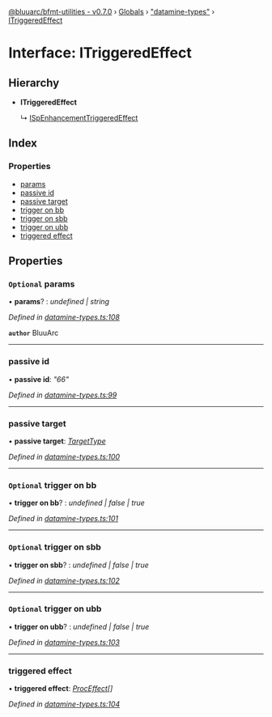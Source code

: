 [@bluuarc/bfmt-utilities - v0.7.0](../README.md) › [Globals](../globals.md) › ["datamine-types"](../modules/_datamine_types_.md) › [ITriggeredEffect](_datamine_types_.itriggeredeffect.md)

# Interface: ITriggeredEffect

## Hierarchy

* **ITriggeredEffect**

  ↳ [ISpEnhancementTriggeredEffect](_datamine_types_.ispenhancementtriggeredeffect.md)

## Index

### Properties

* [params](_datamine_types_.itriggeredeffect.md#optional-params)
* [passive id](_datamine_types_.itriggeredeffect.md#passive-id)
* [passive target](_datamine_types_.itriggeredeffect.md#passive-target)
* [trigger on bb](_datamine_types_.itriggeredeffect.md#optional-trigger-on-bb)
* [trigger on sbb](_datamine_types_.itriggeredeffect.md#optional-trigger-on-sbb)
* [trigger on ubb](_datamine_types_.itriggeredeffect.md#optional-trigger-on-ubb)
* [triggered effect](_datamine_types_.itriggeredeffect.md#triggered-effect)

## Properties

### `Optional` params

• **params**? : *undefined | string*

*Defined in [datamine-types.ts:108](https://github.com/BluuArc/bfmt-utilities/blob/master/src/datamine-types.ts#L108)*

**`author`** BluuArc

___

###  passive id

• **passive id**: *"66"*

*Defined in [datamine-types.ts:99](https://github.com/BluuArc/bfmt-utilities/blob/master/src/datamine-types.ts#L99)*

___

###  passive target

• **passive target**: *[TargetType](../enums/_datamine_types_.targettype.md)*

*Defined in [datamine-types.ts:100](https://github.com/BluuArc/bfmt-utilities/blob/master/src/datamine-types.ts#L100)*

___

### `Optional` trigger on bb

• **trigger on bb**? : *undefined | false | true*

*Defined in [datamine-types.ts:101](https://github.com/BluuArc/bfmt-utilities/blob/master/src/datamine-types.ts#L101)*

___

### `Optional` trigger on sbb

• **trigger on sbb**? : *undefined | false | true*

*Defined in [datamine-types.ts:102](https://github.com/BluuArc/bfmt-utilities/blob/master/src/datamine-types.ts#L102)*

___

### `Optional` trigger on ubb

• **trigger on ubb**? : *undefined | false | true*

*Defined in [datamine-types.ts:103](https://github.com/BluuArc/bfmt-utilities/blob/master/src/datamine-types.ts#L103)*

___

###  triggered effect

• **triggered effect**: *[ProcEffect](../modules/_datamine_types_.md#proceffect)[]*

*Defined in [datamine-types.ts:104](https://github.com/BluuArc/bfmt-utilities/blob/master/src/datamine-types.ts#L104)*

